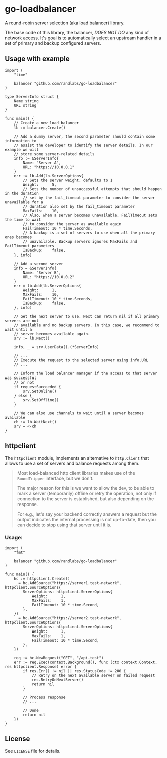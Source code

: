 # go-loadbalancer

A round-robin server selection (aka load balancer) library.

The base code of this library, the balancer, *DOES NOT DO* any kind of network access. It's goal is to automatically select an upstream handler in a set of primary and backup configured servers.

## Usage with example

```golang
import (
    "time"

    balancer "github.com/randlabs/go-loadbalancer"
)

type ServerInfo struct {
    Name string
    URL string
}

func main() {
    // Create a new load balancer
    lb := balancer.Create()

    // Add a dummy server, the second parameter should contain some information to
    // assist the developer to identify the server details. In our example we will
    // store some server-related details
    info := &ServerInfo{
        Name: "Server A",
        URL: "https://10.0.0.1"
    }
    err := lb.Add(lb.ServerOptions{
        // Sets the server weight, defaults to 1
        Weight:      5,
        // Sets the number of unsuccessful attempts that should happen in the duration
        // set by the fail_timeout parameter to consider the server unavailable for a
        // duration also set by the fail_timeout parameter
        MaxFails:    10,
        // Also, when a server becomes unavailable, FailTimeout sets the time to wait
        // to consider the server as available again
        FailTimeout: 10 * time.Seconds,
        // A backup is a set of servers to use when all the primary ones becomes
        // unavailable. Backup servers ignores MaxFails and FailTimeout parameters
        IsBackup:    false,
    }, info)

    // Add a second server
    info = &ServerInfo{
        Name: "Server B",
        URL: "https://10.0.0.2"
    }
    err = lb.Add(lb.ServerOptions{
        Weight:      1,
        MaxFails:    10,
        FailTimeout: 10 * time.Seconds,
        IsBackup:    false,
    }, info)

    // Get the next server to use. Next can return nil if all primary servers are not
    // available and no backup servers. In this case, we recommend to wait until a
    // server becomes available again.
    srv := lb.Next()

    info, _ = srv.UserData().(*ServerInfo)

    // ...
    // Execute the request to the selected server using info.URL
    // ...

    // Inform the load balancer manager if the access to that server was successful
    // or not
    if requestSucceeded {
        srv.SetOnline()
    } else {
        srv.SetOffline()
    }

    // We can also use channels to wait until a server becomes available
    ch := lb.WaitNext()
    srv = <-ch
}
```

## httpclient

The `httpclient` module, implements an alternative to `http.Client` that allows to use a set of servers and balance
requests among them.

> Most load-balanced http client libraries makes use of the `RoundTripper` interface, but we don't.
>
> The major reason for this is we want to allow the dev, to be able to mark a server (temporarily) offline or retry
> the operation, not only if connection to the server is established, but also depending on the response.
>
> For e.g., let's say your backend correctly answers a request but the output indicates the internal processing is not
> up-to-date, then you can decide to stop using that server until it is.

### Usage:

```golang
import (
    "fmt"

    balancer "github.com/randlabs/go-loadbalancer"
)

func main() {
    hc := httpclient.Create()
    _ = hc.AddSource("https://server1.test-network", httpclient.SourceOptions{
        ServerOptions: httpclient.ServerOptions{
            Weight:      1,
            MaxFails:    1,
            FailTimeout: 10 * time.Second,
        },
    })
    _ = hc.AddSource("https://server2.test-network", httpclient.SourceOptions{
        ServerOptions: httpclient.ServerOptions{
            Weight:      1,
            MaxFails:    1,
            FailTimeout: 10 * time.Second,
        },
    })

    req := hc.NewRequest("GET", "/api-test")
    err := req.Exec(context.Background(), func (ctx context.Context, res httpclient.Response) error {
        if res.Err() != nil || res.StatusCode != 200 {
            // Retry on the next available server on failed request
            res.RetryOnNextServer()
            return nil
        }

        // Process response
        // ...

        // Done
        return nil
    })
}
```

## License
See `LICENSE` file for details.
